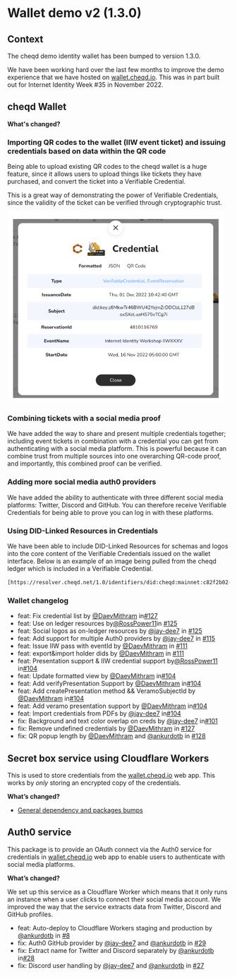 # Wallet demo v2 (1.3.0)

## Context

The cheqd demo identity wallet has been bumped to version 1.3.0.

We have been working hard over the last few months to improve the demo experience that we have hosted on [wallet.cheqd.io](https://wallet.cheqd.io/welcome). This was in part built out for Internet Identity Week #35 in November 2022.

## cheqd Wallet

**What's changed?**

### Importing QR codes to the wallet (IIW event ticket) and issuing credentials based on data within the QR code

Being able to upload existing QR codes to the cheqd wallet is a huge feature, since it allows users to upload things like tickets they have purchased, and convert the ticket into a Verifiable Credential.

This is a great way of demonstrating the power of Verifiable Credentials, since the validity of the ticket can be verified through cryptographic trust.

![Credential JSON preview](../../../.gitbook/assets/wallet-json-cred-preview-sml.png)

### Combining tickets with a social media proof

We have added the way to share and present multiple credentials together; including event tickets in combination with a credential you can get from authenticating with a social media platform. This is powerful because it can combine trust from multiple sources into one overarching QR-code proof, and importantly, this combined proof can be verified.

### Adding more social media auth0 providers

We have added the ability to authenticate with three different social media platforms: Twitter, Discord and GitHub. You can therefore receive Verifiable Credentials for being able to prove you can log in with these platforms.

### Using DID-Linked Resources in Credentials

We have been able to include DID-Linked Resources for schemas and logos into the core content of the Verifiable Credentials issued on the wallet interface. Below is an example of an image being pulled from the cheqd ledger which is included in a Verifiable Credential.

```bash
[https://resolver.cheqd.net/1.0/identifiers/did:cheqd:mainnet:c82f2b02-bdab-4dd7-b833-3e143745d612/resources/cb3f5f64-c138-4309-b9ea-8d658b0ae28e](https://resolver.cheqd.net/1.0/identifiers/did:cheqd:mainnet:c82f2b02-bdab-4dd7-b833-3e143745d612/resources/cb3f5f64-c138-4309-b9ea-8d658b0ae28e)
```

### Wallet changelog

* feat: Fix credential list by [@DaevMithram](https://github.com/DaevMithran) in[#127](https://github.com/cheqd/wallet/commit/54bd9ed69e2e2e6876c0a461f6978ac0768d462e)
* feat: Use on ledger resources by[@RossPower11](https://github.com/cheqd/wallet/commit/90e01d1d1dfbd968b38ec9b930edf2040d70a6c7)in [#125](https://github.com/cheqd/wallet/pull/125)
* feat: Social logos as on-ledger resources by [@jay-dee7](https://github.com/jay-dee7) in [#125](https://github.com/cheqd/wallet/pull/125)
* feat: Add support for multiple Auth0 providers by [@jay-dee7](https://github.com/jay-dee7) in [#115](https://github.com/cheqd/wallet/pull/115)
* feat: Issue IIW pass with eventId by [@DaevMithram](https://github.com/DaevMithran) in [#111](https://github.com/cheqd/wallet/pull/111)
* feat: export&import holder dids by [@DaevMithram](https://github.com/DaevMithran) in [#111](https://github.com/cheqd/wallet/pull/111)
* feat: Presentation support & IIW credential support by[@RossPower11](https://github.com/cheqd/wallet/commit/90e01d1d1dfbd968b38ec9b930edf2040d70a6c7) in[#104](https://github.com/cheqd/wallet/commit/7072ef812b95f790afd6905d56155ef2ee56d1d3)
* feat: Update formatted view by [@DaevMithram](https://github.com/DaevMithran) in[#104](https://github.com/cheqd/wallet/commit/7072ef812b95f790afd6905d56155ef2ee56d1d3)
* feat: Add verifyPresentation Support by [@DaevMithram](https://github.com/DaevMithran) in[#104](https://github.com/cheqd/wallet/commit/7072ef812b95f790afd6905d56155ef2ee56d1d3)
* feat: Add createPresentation method && VeramoSubjectId by [@DaevMithram](https://github.com/DaevMithran) in[#104](https://github.com/cheqd/wallet/commit/7072ef812b95f790afd6905d56155ef2ee56d1d3)
* feat: Add veramo presentation support by [@DaevMithram](https://github.com/DaevMithran) in[#104](https://github.com/cheqd/wallet/commit/7072ef812b95f790afd6905d56155ef2ee56d1d3)
* feat: Import credentials from PDFs by [@jay-dee7](https://github.com/jay-dee7) in[#104](https://github.com/cheqd/wallet/commit/7072ef812b95f790afd6905d56155ef2ee56d1d3)
* fix: Background and text color overlap on creds by [@jay-dee7](https://github.com/jay-dee7) in[#101](https://github.com/cheqd/wallet/commit/7072ef812b95f790afd6905d56155ef2ee56d1d3)
* fix: Remove undefined credentials by [@DaevMithram](https://github.com/DaevMithran) in [#127](https://github.com/cheqd/wallet/pull/127)
* fix: QR popup length by [@DaevMithram](https://github.com/DaevMithran) and [@ankurdotb](https://github.com/ankurdotb) in [#128](https://github.com/cheqd/wallet/pull/128)

## Secret box service using Cloudflare Workers

This is used to store credentials from the [wallet.cheqd.io](https://wallet.cheqd.io/) web app. This works by _only_ storing an encrypted copy of the credentials.

**What’s changed?**

* [General dependency and packages bumps](https://github.com/cheqd/secret-box-service/commits/main)

## Auth0 service

This package is to provide an OAuth connect via the Auth0 service for credentials in [wallet.cheqd.io](https://wallet.cheqd.io/) web app to enable users to authenticate with social media platforms.

**What’s changed?**

We set up this service as a Cloudflare Worker which means that it only runs an instance when a user clicks to connect their social media account. We improved the way that the service extracts data from Twitter, Discord and GitHub profiles.

* feat: Auto-deploy to Cloudflare Workers staging and production by [@ankurdotb](https://github.com/ankurdotb) in [#8](https://github.com/cheqd/auth0-service/commit/4b46ec26f1f677fbd6b27749fcc847475797d7fb)
* fix: Auth0 GitHub provider by [@jay-dee7](https://github.com/jay-dee7) and [@ankurdotb](https://github.com/ankurdotb) in [#29](https://github.com/cheqd/auth0-service/pull/29)
* fix: Extract name for Twitter and Discord separately by [@ankurdotb](https://github.com/ankurdotb) in[#28](https://github.com/cheqd/auth0-service/commit/3087320d7b79a16bd264dd926caac4768d95d0dc)
* fix: Discord user handling by [@jay-dee7](https://github.com/jay-dee7) and [@ankurdotb](https://github.com/ankurdotb) in [#27](https://github.com/cheqd/auth0-service/pull/27)
